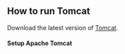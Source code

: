 ## How to run Tomcat
Download the latest version of [Tomcat](http://tomcat.apache.org/).
#### Setup Apache Tomcat
